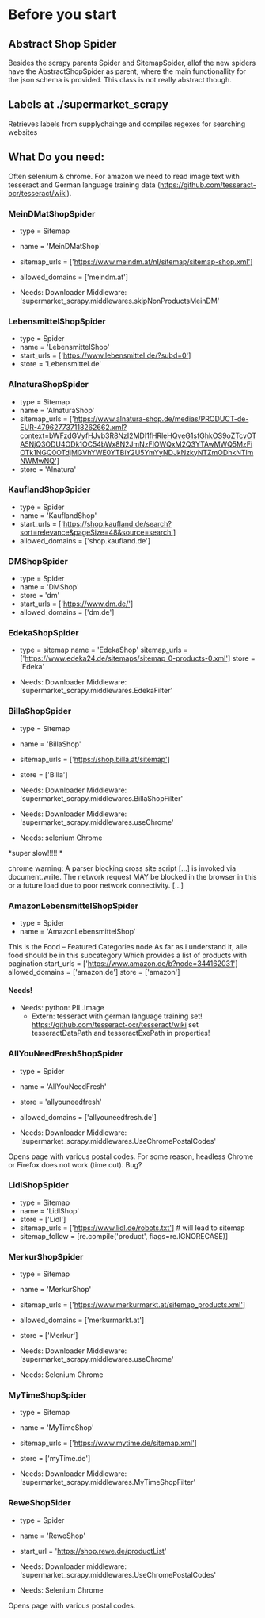 # Before you start

## Abstract Shop Spider

Besides the scrapy parents Spider and SitemapSpider, allof the new spiders have the 
AbstractShopSpider as parent, where the main functionallity for the json schema is 
provided. This class is not really abstract though.

## Labels at ./supermarket_scrapy

Retrieves labels from supplychainge and compiles regexes for searching websites

## What Do you need:

Often selenium & chrome. For amazon we need to read image text with tesseract and German
language training data (https://github.com/tesseract-ocr/tesseract/wiki).

### MeinDMatShopSpider
* type = Sitemap
* name = 'MeinDMatShop'
* sitemap_urls = ['https://www.meindm.at/nl/sitemap/sitemap-shop.xml']
* allowed_domains = ['meindm.at']

* Needs: Downloader Middleware: 'supermarket_scrapy.middlewares.skipNonProductsMeinDM'

### LebensmittelShopSpider
* type = Spider
* name = 'LebensmittelShop'
* start_urls = ['https://www.lebensmittel.de/?subd=0']
* store = 'Lebensmittel.de'

### AlnaturaShopSpider
* type = Sitemap
* name = 'AlnaturaShop'
* sitemap_urls = ['https://www.alnatura-shop.de/medias/PRODUCT-de-EUR-479627737118262662.xml?context=bWFzdGVyfHJvb3R8NzI2MDI1fHRleHQveG1sfGhkOS9oZTcvOTA5NjQ3ODU4ODk1OC54bWx8N2JmNzFlOWQxM2Q3YTAwMWQ5MzFiOTk1NGQ0OTdjMGVhYWE0YTBiY2U5YmYyNDJkNzkyNTZmODhkNTlmNWMwNQ']
* store = 'Alnatura'

### KauflandShopSpider
* type = Spider
* name = 'KauflandShop'
* start_urls = ['https://shop.kaufland.de/search?sort=relevance&pageSize=48&source=search']
* allowed_domains = ['shop.kaufland.de']

### DMShopSpider
* type = Spider
* name = 'DMShop'
* store = 'dm'
* start_urls = ['https://www.dm.de/']
* allowed_domains = ['dm.de']

### EdekaShopSpider
* type = sitemap
name = 'EdekaShop'
sitemap_urls = ['https://www.edeka24.de/sitemaps/sitemap_0-products-0.xml']
store = 'Edeka'

* Needs: Downloader Middleware: 'supermarket_scrapy.middlewares.EdekaFilter'

### BillaShopSpider
* type = Sitemap
* name = 'BillaShop'
* sitemap_urls = ['https://shop.billa.at/sitemap']
* store = ['Billa']

* Needs: Downloader Middleware: 'supermarket_scrapy.middlewares.BillaShopFilter'
* Needs: Downloader Middleware: 'supermarket_scrapy.middlewares.useChrome'
* Needs: selenium Chrome

*super slow!!!!! *

chrome warning: A parser blocking cross site script [...] is invoked via document.write.
The network request MAY be blocked in the browser in this or a future load due to poor 
network connectivity. [...]

### AmazonLebensmittelShopSpider
* type = Spider
* name = 'AmazonLebensmittelShop'

This is the Food – Featured Categories node
As far as i understand it, alle food should be in this subcategory
 Which provides a list of products with pagination
start_urls = ['https://www.amazon.de/b?node=344162031']
allowed_domains = ['amazon.de']
store = ['amazon']

#### Needs!
* Needs: python: PIL.Image
    * Extern: tesseract with german language training set!
    https://github.com/tesseract-ocr/tesseract/wiki
    set tesseractDataPath and tesseractExePath in properties!

### AllYouNeedFreshShopSpider
* type = Spider
* name = 'AllYouNeedFresh'
* store = 'allyouneedfresh'
* allowed_domains = ['allyouneedfresh.de']

* Needs: Downloader Middleware: 'supermarket_scrapy.middlewares.UseChromePostalCodes'

Opens page with various postal codes. For some reason, headless Chrome or Firefox does
not work (time out). Bug?

### LidlShopSpider
* type = Sitemap
* name = 'LidlShop'
* store = ['Lidl']
* sitemap_urls = ['https://www.lidl.de/robots.txt'] # will lead to sitemap 
* sitemap_follow =  [re.compile('product', flags=re.IGNORECASE)]

### MerkurShopSpider
* type = Sitemap
* name = 'MerkurShop'
* sitemap_urls = ['https://www.merkurmarkt.at/sitemap_products.xml']
* allowed_domains = ['merkurmarkt.at']
* store = ['Merkur']

* Needs: Downloader Middleware: 'supermarket_scrapy.middlewares.useChrome'
* Needs: Selenium Chrome

### MyTimeShopSpider
* type = Sitemap
* name = 'MyTimeShop'
* sitemap_urls = ['https://www.mytime.de/sitemap.xml']
* store = ['myTime.de']

* Needs: Downloader Middleware: 'supermarket_scrapy.middlewares.MyTimeShopFilter'

### ReweShopSider
* type = Spider
* name = 'ReweShop'
* start_url = 'https://shop.rewe.de/productList'

* Needs: Downloader middleware: 'supermarket_scrapy.middlewares.UseChromePostalCodes'
* Needs: Selenium Chrome

Opens page with various postal codes.